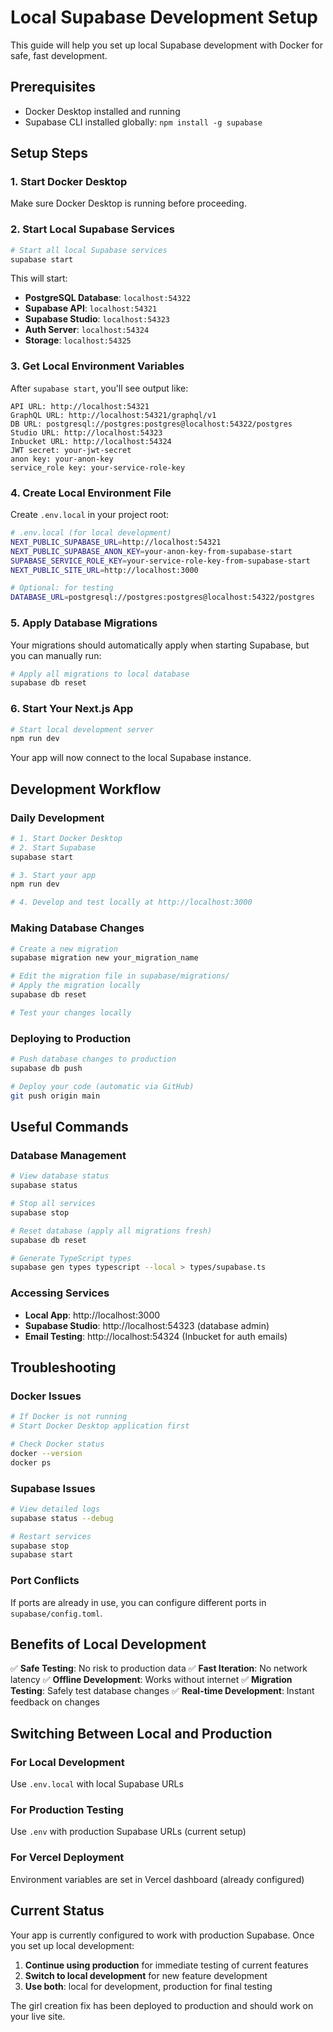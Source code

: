 # Local Supabase Development Setup

This guide will help you set up local Supabase development with Docker for safe, fast development.

## Prerequisites

- Docker Desktop installed and running
- Supabase CLI installed globally: `npm install -g supabase`

## Setup Steps

### 1. Start Docker Desktop
Make sure Docker Desktop is running before proceeding.

### 2. Start Local Supabase Services

```bash
# Start all local Supabase services
supabase start
```

This will start:
- **PostgreSQL Database**: `localhost:54322`
- **Supabase API**: `localhost:54321`
- **Supabase Studio**: `localhost:54323`
- **Auth Server**: `localhost:54324`
- **Storage**: `localhost:54325`

### 3. Get Local Environment Variables

After `supabase start`, you'll see output like:

```
API URL: http://localhost:54321
GraphQL URL: http://localhost:54321/graphql/v1
DB URL: postgresql://postgres:postgres@localhost:54322/postgres
Studio URL: http://localhost:54323
Inbucket URL: http://localhost:54324
JWT secret: your-jwt-secret
anon key: your-anon-key
service_role key: your-service-role-key
```

### 4. Create Local Environment File

Create `.env.local` in your project root:

```bash
# .env.local (for local development)
NEXT_PUBLIC_SUPABASE_URL=http://localhost:54321
NEXT_PUBLIC_SUPABASE_ANON_KEY=your-anon-key-from-supabase-start
SUPABASE_SERVICE_ROLE_KEY=your-service-role-key-from-supabase-start
NEXT_PUBLIC_SITE_URL=http://localhost:3000

# Optional: for testing
DATABASE_URL=postgresql://postgres:postgres@localhost:54322/postgres
```

### 5. Apply Database Migrations

Your migrations should automatically apply when starting Supabase, but you can manually run:

```bash
# Apply all migrations to local database
supabase db reset
```

### 6. Start Your Next.js App

```bash
# Start local development server
npm run dev
```

Your app will now connect to the local Supabase instance.

## Development Workflow

### Daily Development
```bash
# 1. Start Docker Desktop
# 2. Start Supabase
supabase start

# 3. Start your app
npm run dev

# 4. Develop and test locally at http://localhost:3000
```

### Making Database Changes
```bash
# Create a new migration
supabase migration new your_migration_name

# Edit the migration file in supabase/migrations/
# Apply the migration locally
supabase db reset

# Test your changes locally
```

### Deploying to Production
```bash
# Push database changes to production
supabase db push

# Deploy your code (automatic via GitHub)
git push origin main
```

## Useful Commands

### Database Management
```bash
# View database status
supabase status

# Stop all services
supabase stop

# Reset database (apply all migrations fresh)
supabase db reset

# Generate TypeScript types
supabase gen types typescript --local > types/supabase.ts
```

### Accessing Services

- **Local App**: http://localhost:3000
- **Supabase Studio**: http://localhost:54323 (database admin)
- **Email Testing**: http://localhost:54324 (Inbucket for auth emails)

## Troubleshooting

### Docker Issues
```bash
# If Docker is not running
# Start Docker Desktop application first

# Check Docker status
docker --version
docker ps
```

### Supabase Issues
```bash
# View detailed logs
supabase status --debug

# Restart services
supabase stop
supabase start
```

### Port Conflicts
If ports are already in use, you can configure different ports in `supabase/config.toml`.

## Benefits of Local Development

✅ **Safe Testing**: No risk to production data
✅ **Fast Iteration**: No network latency
✅ **Offline Development**: Works without internet
✅ **Migration Testing**: Safely test database changes
✅ **Real-time Development**: Instant feedback on changes

## Switching Between Local and Production

### For Local Development
Use `.env.local` with local Supabase URLs

### For Production Testing
Use `.env` with production Supabase URLs (current setup)

### For Vercel Deployment
Environment variables are set in Vercel dashboard (already configured)

## Current Status

Your app is currently configured to work with production Supabase. Once you set up local development:

1. **Continue using production** for immediate testing of current features
2. **Switch to local development** for new feature development
3. **Use both**: local for development, production for final testing

The girl creation fix has been deployed to production and should work on your live site.